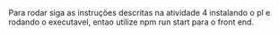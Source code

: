 Para rodar siga as instruções descritas na atividade 4 instalando o pl e rodando o executavel, entao utilize npm run start para o front end.
